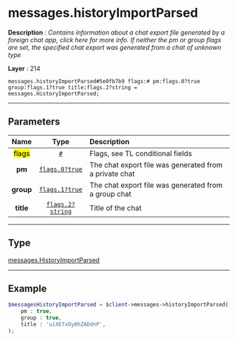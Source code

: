 # messages.historyImportParsed

**Description** : *Contains information about a chat export file generated by a foreign chat app, click here for more info\.
If neither the pm or group flags are set, the specified chat export was generated from a chat of unknown type*

**Layer** : 214

```tl
messages.historyImportParsed#5e0fb7b9 flags:# pm:flags.0?true group:flags.1?true title:flags.2?string = messages.HistoryImportParsed;
```

---

## Parameters

| Name | Type | Description |
| :---: | :---: | :--- |
| <mark>flags</mark> | [`#`](type/#) | Flags, see TL conditional fields |
| **pm** | [`flags.0?true`](type/true) | The chat export file was generated from a private chat |
| **group** | [`flags.1?true`](type/true) | The chat export file was generated from a group chat |
| **title** | [`flags.2?string`](type/string) | Title of the chat |

---

## Type

[messages.HistoryImportParsed](type/messages.HistoryImportParsed)

---

## Example

```php
$messagesHistoryImportParsed = $client->messages->historyImportParsed(
	pm : true,
	group : true,
	title : 'uiXETxOy0hZADdnP',
);
```